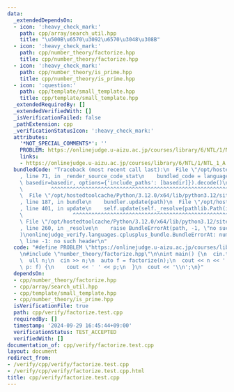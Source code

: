 ```yaml
---
data:
  _extendedDependsOn:
  - icon: ':heavy_check_mark:'
    path: cpp/array/search_util.hpp
    title: "\u500B\u6570\u3092\u6570\u3048\u308B"
  - icon: ':heavy_check_mark:'
    path: cpp/number_theory/factorize.hpp
    title: cpp/number_theory/factorize.hpp
  - icon: ':heavy_check_mark:'
    path: cpp/number_theory/is_prime.hpp
    title: cpp/number_theory/is_prime.hpp
  - icon: ':question:'
    path: cpp/template/small_template.hpp
    title: cpp/template/small_template.hpp
  _extendedRequiredBy: []
  _extendedVerifiedWith: []
  _isVerificationFailed: false
  _pathExtension: cpp
  _verificationStatusIcon: ':heavy_check_mark:'
  attributes:
    '*NOT_SPECIAL_COMMENTS*': ''
    PROBLEM: https://onlinejudge.u-aizu.ac.jp/courses/library/6/NTL/1/NTL_1_A
    links:
    - https://onlinejudge.u-aizu.ac.jp/courses/library/6/NTL/1/NTL_1_A
  bundledCode: "Traceback (most recent call last):\n  File \"/opt/hostedtoolcache/Python/3.12.0/x64/lib/python3.12/site-packages/onlinejudge_verify/documentation/build.py\"\
    , line 71, in _render_source_code_stat\n    bundled_code = language.bundle(stat.path,\
    \ basedir=basedir, options={'include_paths': [basedir]}).decode()\n          \
    \         ^^^^^^^^^^^^^^^^^^^^^^^^^^^^^^^^^^^^^^^^^^^^^^^^^^^^^^^^^^^^^^^^^^^^^^^^^^^^^^^^^\n\
    \  File \"/opt/hostedtoolcache/Python/3.12.0/x64/lib/python3.12/site-packages/onlinejudge_verify/languages/cplusplus.py\"\
    , line 187, in bundle\n    bundler.update(path)\n  File \"/opt/hostedtoolcache/Python/3.12.0/x64/lib/python3.12/site-packages/onlinejudge_verify/languages/cplusplus_bundle.py\"\
    , line 401, in update\n    self.update(self._resolve(pathlib.Path(included), included_from=path))\n\
    \                ^^^^^^^^^^^^^^^^^^^^^^^^^^^^^^^^^^^^^^^^^^^^^^^^^^^^^^^^^\n \
    \ File \"/opt/hostedtoolcache/Python/3.12.0/x64/lib/python3.12/site-packages/onlinejudge_verify/languages/cplusplus_bundle.py\"\
    , line 260, in _resolve\n    raise BundleErrorAt(path, -1, \"no such header\"\
    )\nonlinejudge_verify.languages.cplusplus_bundle.BundleErrorAt: number_theory/factorize.hpp:\
    \ line -1: no such header\n"
  code: "#define PROBLEM \"https://onlinejudge.u-aizu.ac.jp/courses/library/6/NTL/1/NTL_1_A\"\
    \n#include \"number_theory/factorize.hpp\"\n\nint main() {\n  cin.tie(0);\n  ios::sync_with_stdio(false);\n\
    \  ull n;\n  cin >> n;\n  auto f = factorize(n);\n  cout << n << ':';\n  for (auto\
    \ p: f) {\n    cout << ' ' << p;\n  }\n  cout << '\\n';\n}"
  dependsOn:
  - cpp/number_theory/factorize.hpp
  - cpp/array/search_util.hpp
  - cpp/template/small_template.hpp
  - cpp/number_theory/is_prime.hpp
  isVerificationFile: true
  path: cpp/verify/factorize.test.cpp
  requiredBy: []
  timestamp: '2024-09-29 16:45:44+09:00'
  verificationStatus: TEST_ACCEPTED
  verifiedWith: []
documentation_of: cpp/verify/factorize.test.cpp
layout: document
redirect_from:
- /verify/cpp/verify/factorize.test.cpp
- /verify/cpp/verify/factorize.test.cpp.html
title: cpp/verify/factorize.test.cpp
---
```

